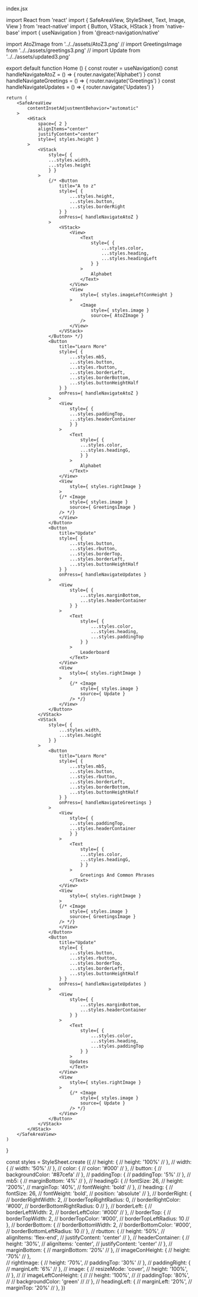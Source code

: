 index.jsx

import React from 'react'
import { SafeAreaView, StyleSheet, Text, Image, View } from 'react-native'
import { Button, VStack, HStack } from 'native-base'
import { useNavigation } from '@react-navigation/native'

import AtoZImage from '../../assets/AtoZ3.png'
// import GreetingsImage from '../../assets/greetings3.png'
// import Update from '../../assets/updated3.png'

export default function Home () {
	const router = useNavigation()
	const handleNavigateAtoZ = () => {
		router.navigate('Alphabet')
	}
	const handleNavigateGreetings = () => {
		router.navigate('Greetings')
	}
	const handleNavigateUpdates = () => {
		router.navigate('Updates')
	}

	return (
		<SafeAreaView
			contentInsetAdjustmentBehavior="automatic"
		>
			<HStack
				space={ 2 }
				alignItems="center"
				justifyContent="center"
				style={ styles.height }
			>
				<VStack 
					style={ {
					...styles.width,
					...styles.height
					} }
				>
					{/* <Button
						title="A to z"
						style={ {
							...styles.height,
							...styles.button,
							...styles.borderRight
						} }
						onPress={ handleNavigateAtoZ }
					>
						<VStack>            
							<View>
								<Text
									style={ {
										...styles.color,
										...styles.heading,
										...styles.headingLeft
									} }
								>
									Alphabet
								</Text>
							</View>
							<View
								style={ styles.imageLeftConHeight }
							>
								<Image
									style={ styles.image }
									source={ AtoZImage }
								/>
							</View>
						</VStack>
					</Button> */}
					<Button
						title="Learn More"
						style={ {
							...styles.mb5,
							...styles.button,
							...styles.rbutton,
							...styles.borderLeft,
							...styles.borderBottom,
							...styles.buttonHeightHalf
						} }
						onPress={ handleNavigateAtoZ }
					>
						<View
							style={ {
							...styles.paddingTop,
							...styles.headerContainer
							} }
						>
							<Text
								style={ {
								...styles.color,
								...styles.headingG,
								} }
							>
								Alphabet
							</Text>    
						</View>
						<View
							style={ styles.rightImage }
						>
						{/* <Image
							style={ styles.image }
							source={ GreetingsImage }
						/> */}
						</View>
					</Button>   
					<Button
						title="Update"
						style={ {
							...styles.button,
							...styles.rbutton,
							...styles.borderTop,
							...styles.borderLeft,
							...styles.buttonHeightHalf
						} }
						onPress={ handleNavigateUpdates }
					>
						<View
							style={ {
								...styles.marginBottom,
								...styles.headerContainer
							} }
						>
							<Text
								style={ {
									...styles.color, 
									...styles.heading,
									...styles.paddingTop
								} }
							>
								Leaderboard
							</Text>
						</View>
						<View
							style={ styles.rightImage }
						>
							{/* <Image
								style={ styles.image }
								source={ Update }
							/> */}
						</View>
					</Button>
				</VStack>
				<VStack
					style={ {
						...styles.width,
						...styles.height
					} }
				>
					<Button
						title="Learn More"
						style={ {
							...styles.mb5,
							...styles.button,
							...styles.rbutton,
							...styles.borderLeft,
							...styles.borderBottom,
							...styles.buttonHeightHalf
						} }
						onPress={ handleNavigateGreetings }
					>
						<View
							style={ {
							...styles.paddingTop,
							...styles.headerContainer
							} }
						>
							<Text
								style={ {
								...styles.color,
								...styles.headingG,
								} }
							>
								Greetings And Common Phrases
							</Text>    
						</View>
						<View
							style={ styles.rightImage }
						>
						{/* <Image
							style={ styles.image }
							source={ GreetingsImage }
						/> */}
						</View>
					</Button>   
					<Button
						title="Update"
						style={ {
							...styles.button,
							...styles.rbutton,
							...styles.borderTop,
							...styles.borderLeft,
							...styles.buttonHeightHalf
						} }
						onPress={ handleNavigateUpdates }
					>
						<View
							style={ {
								...styles.marginBottom,
								...styles.headerContainer
							} }
						>
							<Text
								style={ {
									...styles.color, 
									...styles.heading,
									...styles.paddingTop
								} }
							>
							Updates
							</Text>
						</View>
						<View
							style={ styles.rightImage }
						>
							{/* <Image
								style={ styles.image }
								source={ Update }
							/> */}
						</View>
					</Button>
				</VStack>
			</HStack>
		</SafeAreaView>
	)
}

const styles = StyleSheet.create ({
	// height: { 
	// 	height: '100%'
	// },
	// width: {
	// 	width: '50%'
	// },
	// color: {
	// 	color: '#000'
	// },
	// button: {
	// 	backgroundColor: '#87cefa'
	// },
	// paddingTop: {
	// 	paddingTop: '5%'
	// },
	// mb5: {
	// 	marginBottom: '4%'
	// },
	// headingG: {
	// 	fontSize: 26,
	// 	height: '200%',
	// 	marginTop: '40%',
	// 	fontWeight: 'bold'
	// },
	// heading: {
	// 	fontSize: 26,
	// 	fontWeight: 'bold',
	// 	position: 'absolute'
	// },
	// borderRight: {
	// 	borderRightWidth: 2,
	// 	borderTopRightRadius: 0,
	// 	borderRightColor: '#000',
	// 	borderBottomRightRadius: 0
	// },
	// borderLeft: {
	// 	borderLeftWidth: 2,
	// 	borderLeftColor: '#000'
	// },
	// borderTop: {
	// 	borderTopWidth: 2,
	// 	borderTopColor: '#000',
	// 	borderTopLeftRadius: 10
	// },
	// borderBottom: {
	// 	borderBottomWidth: 2,
	// 	borderBottomColor: '#000',
	// 	borderBottomLeftRadius: 10
	// },
	// rbutton: {
	// 	height: '50%',
	// 	alignItems: 'flex-end',
	// 	justifyContent: 'center'
	// },
	// headerContainer: {
	// 	height: '30%',
	// 	alignItems: 'center',
	// 	justifyContent: 'center'
	// },
	// marginBottom: {
	// 	marginBottom: '20%'
	// },
	// imageConHeight: {
	// 	height: '70%'
	// },  
	// rightImage: {
	// 	height: '70%',
	// 	paddingTop: '30%'
	// }, 
	// paddingRight: {
	// 	marginLeft: '6%'
	// },
	// image: {
	// 	resizeMode: 'cover',
	// 	height: '100%',
	// },
	// // imageLeftConHeight: {
	// // 	height: '100%',
	// // 	paddingTop: '80%',
	// // 	backgroundColor: 'green'
	// // },
	// headingLeft: {
	// 	marginLeft: '20%',
	// 	marginTop: '20%'
	// },
})







